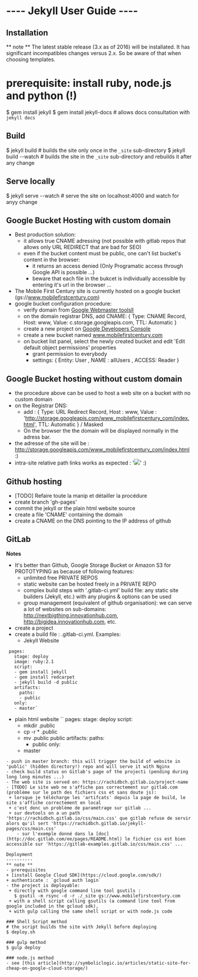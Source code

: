 ---- Jekyll User Guide ----
===========================

Installation
------------
** note ** The latest stable release (3.x as of 2016) will be installated. It has significant incompatibles changes versus 2.x. So be aware of that when choosing templates. 
  # prerequisite: install ruby, node.js and python (!)
  $ gem install jekyll
  $ gem install jekyll-docs  # allows docs consultation with `jekyll docs`

Build
-----
  $ jekyll build  # builds the site only once in the `_site` sub-directory
  $ jekyll build --watch # builds the site in the `_site` sub-directory and rebuilds it after any change

Serve locally
------------
  $ jekyll serve --watch # serve the site on localhost:4000 and watch for anyy change

Google Bucket Hosting with custom domain
----------------------------------------
  - Best production solution:
    + it allows true CNAME adressing (not possible with gitlab repos that allows only URL REDIRECT that are bad for SEO)
    + even if the bucket content must be public, one can't list bucket's content in  the browser:
      - it returns an access denied (Only Programatic access through Google API is possible ...)
      - beware that each file in the bukcet is individually accessible by entering it's url in the browser ...
  - The Mobile First Century site is currently hosted on a google bucket (gs://www.mobilefirstcentury.com)
  - google bucket configuration procedure:
    + verify domain from [Google Webmaster toolsll](https://www.google.com/webmasters/tools/)
    + on the domain registrar DNS, add CNAME: { Type: CNAME Record, Host: www, Value: c.storage.googleapis.com, TTL: Automatic }
    + create a new project on [ Google Developers Console ](https://console.developers.google.com/)
    + create a new bucket named www.mobilefirstcentury.com
    + on bucket list panel, select the newly created bucket and edit 'Edit default object permissions' properties
      - grant permission to everybody
      - settings: { Entity: User , NAME : allUsers , ACCESS: Reader }

Google Bucket hosting without custom domain
--------------------------------------------
  - the procedure above can be used to host a web site on a bucket with no custom domain
  - on the Registrar DNS:
    + add : { Type: URL Redirect Record, Host : www, Value : 'http://storage.googleapis.com/www_mobilefirstcentury_com/index.html', TTL: Automatic } / Masked
    + On the browser the the domain will be displayed normally in the adress bar. 
  - the adresse of the site will be : http://storage.googleapis.com/www_mobilefirstcentury_com/index.html :)
  - intra-site relative path links works as expected : '<img src="img/mfc-logo.jpg" >' :)

Github hosting 
-------------
  - [TODO] Refaire toute la manip et détailler la procédure
  - create branch 'gh-pages'
  - commit the jekyll or the plain html website source
  - create a file 'CNAME' containing the domain 
  - create a CNAME on the DNS pointing to the IP address of github

GitLab
-----
 **Notes** 
 - It's better than Github, Google Storage Bucket or Amazon S3 for PROTOTYPING as because of following features:
   + unlimited free PRIVATE REPOS
   + static website can be hosted freely in a PRIVATE REPO
   + complex build steps with '.gitlab-ci.yml' build file: any static site builders (Jekyll, etc.) with any plugins & options can be used
   + group management (equivalent of github organisation): we can serve a lot of websites on sub-domains: http://nextbigthing.innovationhub.com, http://bigidea.innovationhub.com, etc.
 - create a project <project-name> 
 - create a build file : .gitlab-ci.yml. Examples: 
   + Jekyll Website
 ```
  pages:
    stage: deploy
    image: ruby:2.1
    script:
    - gem install jekyll
    - gem install redcarpet
    - jekyll build -d public
    artifacts:
      paths:
      - public
    only:
    - master`
 ```
  + plain html website
  ``
    pages:
      stage: deploy
      script:
      - mkdir .public
      - cp -r * .public
      - mv .public public
      artifacts:
        paths:
        - public
      only:
      - master
  ```
 - push in master branch: this will trigger the build of website in 'public' (hidden directory!) repo and will serve it with Nginx 
 - check build status on Gitlab's page of the projecti (pending during long long minutes ...)
 - The web site is served on: https://rachidbch.gitlab.io/project-name
 - [TODO] Le site web ne s'affiche pas correctement sur gitlab.com (problème sur le path des fichiers css et sans doute js):
   + lorsque je télécharge les 'artifcats' depuis la page de build, le site s'affiche correctement en local
   + c'est donc un problème de paramétrage sur gitlab ...
   + sur devtools on a un path 'https://rachidbch.gitlab.io/css/main.css' que gitlab refuse de servir alors qu'il sert 'https://rachidbch.gitlab.io/jekyll-pages/css/main.css' 
      - sur l'exemple donné dans la [doc](http://doc.gitlab.com/ee/pages/README.html) le fichier css est bien accessible sur 'https://gitlab-examples.gitlab.io/css/main.css' ...

Deployment
----------
** note ** 
 - prerequisites
  + [install Google Cloud SDK](https://cloud.google.com/sdk/)
  + authenticate : `gcloud auth login`
 - the project is deployable:
   + directly with google command line tool gsutils : 
     $ gsutil -m rsync -d -r ./_site gs://www.mobilefirstcentury.com
   + with a shell script calling gsutils (a command line tool from google included in the gcloud sdk), 
   + with gulp calling the same shell script or with node.js code

### Shell Script method
  # the script builds the site with Jekyll before deploying
  $ deploy.sh

### gulp method
  $ gulp deploy

### node.js method
  - see [this article](http://symboliclogic.io/articles/static-site-for-cheap-on-google-cloud-storage/)
